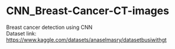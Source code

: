 # CNN_Breast-Cancer-CT-images
Breast cancer detection using CNN <br>
Dataset link: https://www.kaggle.com/datasets/anaselmasry/datasetbusiwithgt
